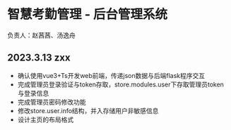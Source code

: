 # 智慧考勤管理 - 后台管理系统
 负责人：赵茜茜、汤逸舟
## 2023.3.13 zxx
* 确认使用vue3+Ts开发web前端，传递json数据与后端flask程序交互
* 完成管理员登录验证与token存取，store.modules.user下存取管理员token与登录信息
* 完成管理员密码修改功能
* 修改store.user.info结构，并入存储用户非敏感信息
* 设计主页的布局格式